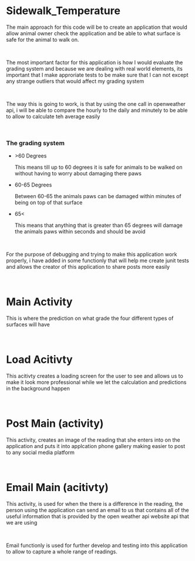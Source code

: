# Sidewalk_Temperature
<p>The main approach for this code will be to create an application that would allow animal owner check the application and be able to what surface is safe for the animal to walk on.</p><br>
<p>The most important factor for this application is how I would evaluate the grading system and because we are dealing with real world elements, its important that I make approriate tests to be make sure that I can not except any strange outliers that would affect my grading system </p><br>
<p>The way this is going to work, is that by using the one call in openweather api, i will be able to compare the hourly to the daily and minutely to be able to allow to calculate teh average easily </p><br>
<h3> The grading system </h3>
<ul>
  <li>>60 Degrees</li>
  <p> This means till up to 60 degrees it is safe for animals to be walked on without having to worry about damaging there paws </p>
  <li>60-65 Degrees</li>
  <p> Between 60-65 the animals paws can be damaged within minutes of being on top of that surface</p>
  <li>65<</li>
    <p> This means that anything that is greater than 65 degrees will damage the animals paws within seconds and should be avoid </p>
</ul> <br>

<p> For the purpose of debugging and trying to make this application work properly, i have added in some functionly that will help me create junit tests and allows the creator of this application to share posts more easily </p> <br>

# Main Activity 
<p> This is where the prediction on what grade the four different types of surfaces will have </p> <br>

# Load Acitivty
<p> This acitivty creates a loading screen for the user to see and allows us to make it look more professional while we let the calculation and predictions in the background happen </p><br>

# Post Main (activity)
<p> This activity, creates an image of the reading that she enters into on the application and puts it into applcation phone gallery making easier to post to any social media platform </p><br>

# Email Main (acitivty)
<p> This activity, is used for when the there is a difference in the reading, the person using the application can send an email to us that contains all of the useful information that is provided by the open weather api website api that we are using </p> <br>

<p>Email functionly is used for further develop and testing into this application to allow to capture a whole range of readings.</p>
